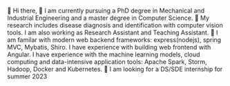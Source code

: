 👋 Hi there,
🔭 I am currently pursuing a PhD degree in Mechanical and Industrial Engineering and a master degree in Computer Science.
🔬 My research includes disease diagnosis and identification with computer vision tools. I am also working as Research Assistant and Teaching Assistant.
👀 I am familar with modern web backend frameworks: express(nodejs), spring MVC, Mybatis, Shiro. I have experience with building web frontend with Angular. I have experience with the machine learning models, cloud computing and data-intensive application tools: Apache Spark, Storm, Hadoop, Docker and Kubernetes.
💞️ I am looking for a DS/SDE internship for summer 2023

<!---
phoebe20200523/phoebe20200523 is a ✨ special ✨ repository because its `README.md` (this file) appears on your GitHub profile.
You can click the Preview link to take a look at your changes.
--->
